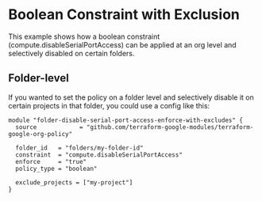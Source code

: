 # Boolean Constraint with Exclusion
This example shows how a boolean constraint (compute.disableSerialPortAccess) can be applied at an org level and selectively disabled on certain folders.

## Folder-level
If you wanted to set the policy on a folder level and selectively disable it on certain projects in that folder, you could use a config like this:

```hcl
module "folder-disable-serial-port-access-enforce-with-excludes" {
  source            = "github.com/terraform-google-modules/terraform-google-org-policy"

  folder_id   = "folders/my-folder-id"
  constraint  = "compute.disableSerialPortAccess"
  enforce     = "true"
  policy_type = "boolean"

  exclude_projects = ["my-project"]
}
```
